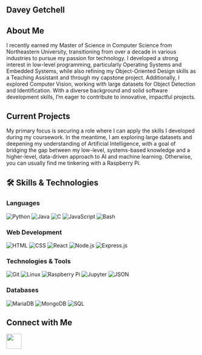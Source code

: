 ## Davey Getchell

## About Me
I recently earned my Master of Science in Computer Science from Northeastern University, transitioning from over a decade in various industries to pursue my passion for technology. I developed a strong interest in low-level programming, particularly Operating Systems and Embedded Systems, while also refining my Object-Oriented Design skills as a Teaching Assistant and through my capstone project. Additionally, I explored Computer Vision, working with large datasets for Object Detection and Identification. With a diverse background and solid software development skills, I’m eager to contribute to innovative, impactful projects.

## Current Projects
My primary focus is securing a role where I can apply the skills I developed during my coursework. In the meantime, I am exploring large datasets and deepening my understanding of Artificial Intelligence, with a goal of bridging the gap between my low-level, systems-based knowledge and a higher-level, data-driven approach to AI and machine learning. Otherwise, you can usually find me tinkering with a Raspberry Pi. 

## 🛠️ Skills & Technologies

### **Languages**
![Python](https://img.shields.io/badge/Python-blue?style=for-the-badge&logo=python)
![Java](https://img.shields.io/badge/Java-orange?style=for-the-badge&logo=java)
![C](https://img.shields.io/badge/C-blue?style=for-the-badge&logo=c)
![JavaScript](https://img.shields.io/badge/JavaScript-yellow?style=for-the-badge&logo=javascript)
![Bash](https://img.shields.io/badge/Bash-121011?style=for-the-badge&logo=gnu-bash)

### **Web Development**
![HTML](https://img.shields.io/badge/HTML-E34F26?style=for-the-badge&logo=html5)
![CSS](https://img.shields.io/badge/CSS-1572B6?style=for-the-badge&logo=css3)
![React](https://img.shields.io/badge/React-20232A?style=for-the-badge&logo=react)
![Node.js](https://img.shields.io/badge/Node.js-43853D?style=for-the-badge&logo=node.js)
![Express.js](https://img.shields.io/badge/Express.js-000000?style=for-the-badge&logo=express)

### **Technologies & Tools**
![Git](https://img.shields.io/badge/Git-F05032?style=for-the-badge&logo=git)
![Linux](https://img.shields.io/badge/Linux-FCC624?style=for-the-badge&logo=linux)
![Raspberry Pi](https://img.shields.io/badge/Raspberry%20Pi-C51A4A?style=for-the-badge&logo=raspberrypi)
![Jupyter](https://img.shields.io/badge/Jupyter-F37626?style=for-the-badge&logo=jupyter)
![JSON](https://img.shields.io/badge/JSON-000000?style=for-the-badge&logo=json)

### **Databases**
![MariaDB](https://img.shields.io/badge/MariaDB-003545?style=for-the-badge&logo=mariadb)
![MongoDB](https://img.shields.io/badge/MongoDB-4EA94B?style=for-the-badge&logo=mongodb)
![SQL](https://img.shields.io/badge/SQL-4479A1?style=for-the-badge&logo=mysql)


<!---## Hobbies--->

## Connect with Me
<p align="left">
  <a href="https://www.linkedin.com/in/davey-getchell/" target="_blank">
    <img src="https://cdn.jsdelivr.net/gh/devicons/devicon/icons/linkedin/linkedin-original.svg" width="40" height="40"/>
  </a>
</p>




<!---
OuroborosOuroboros/OuroborosOuroboros is a ✨ special ✨ repository because its `README.md` (this file) appears on your GitHub profile.
You can click the Preview link to take a look at your changes.
--->
